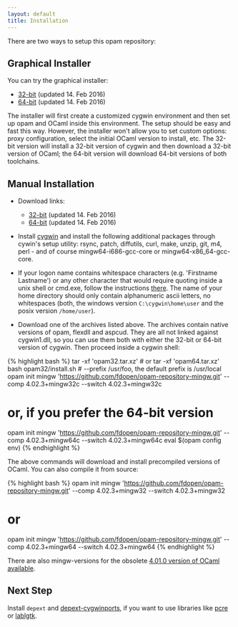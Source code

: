 ```yaml
---
layout: default
title: Installation
---
```


There are two ways to setup this opam repository:

## Graphical Installer

You can try the graphical installer:

* [32-bit](https://dl.dropboxusercontent.com/s/2y1hkzl7l8kedcn/OCaml32.exe)
  (updated 14. Feb 2016)
* [64-bit](https://dl.dropboxusercontent.com/s/d41lodwfm3cku7n/OCaml64.exe)
  (updated 14. Feb 2016)

The installer will first create a customized cygwin environment and
then set up opam and OCaml inside this environment. The setup should
be easy and fast this way. However, the installer won't allow you to
set custom options: proxy configuration, select the initial OCaml
version to install, etc. The 32-bit version will install a 32-bit
version of cygwin and then download a 32-bit version of OCaml; the
64-bit version will download 64-bit versions of both toolchains.

## Manual Installation

* Download links:
  * [32-bit](https://dl.dropboxusercontent.com/s/eo4igttab8ipyle/opam32.tar.xz)
    (updated 14. Feb 2016)
  * [64-bit](https://dl.dropboxusercontent.com/s/b2q2vjau7if1c1b/opam64.tar.xz)
    (updated 14. Feb 2016)

* Install [cygwin](https://cygwin.com/) and install the following
  additional packages through cywin's setup utility: rsync, patch,
  diffutils, curl, make, unzip, git, m4, perl - and of course
  mingw64-i686-gcc-core or mingw64-x86_64-gcc-core.

* If your logon name contains whitespace characters (e.g. 'Firstname
  Lastname') or any other character that would require quoting inside
  a unix shell or cmd.exe, follow the instructions
  [there](https://www.cygwin.com/faq.html#faq.setup.name-with-space).
  The name of your home directory should only contain alphanumeric
  ascii letters, no whitespaces (both, the windows version
  `C:\cygwin\home\user` and the posix version `/home/user`).

* Download one of the archives listed above. The archives contain
  native versions of opam, flexdll and aspcud. They are all not linked
  against cygwin1.dll, so you can use them both with either the 32-bit
  or 64-bit version of cygwin. Then proceed inside a cygwin shell:

{% highlight bash %}
tar -xf 'opam32.tar.xz' # or tar -xf 'opam64.tar.xz'
bash opam32/install.sh  # --prefix /usr/foo, the default prefix is /usr/local
opam init mingw 'https://github.com/fdopen/opam-repository-mingw.git' --comp 4.02.3+mingw32c --switch 4.02.3+mingw32c
# or, if you prefer the 64-bit version
opam init mingw 'https://github.com/fdopen/opam-repository-mingw.git' --comp 4.02.3+mingw64c --switch 4.02.3+mingw64c
eval $(opam config env)
{% endhighlight %}

The above commands will download and install precompiled versions of
OCaml. You can also compile it from source: 

{% highlight bash %}
opam init mingw 'https://github.com/fdopen/opam-repository-mingw.git' --comp 4.02.3+mingw32 --switch 4.02.3+mingw32
# or
opam init mingw 'https://github.com/fdopen/opam-repository-mingw.git' --comp 4.02.3+mingw64 --switch 4.02.3+mingw64
{% endhighlight %}

There are also mingw-versions for the obsolete
[4.01.0 version of OCaml available](https://github.com/fdopen/opam-repository-mingw/tree/master/compilers/4.01.0).

## Next Step

Install `depext` and [depext-cygwinports](/depext-cygwin), if you want
to use libraries like [pcre](https://github.com/mmottl/pcre-ocaml) or
[lablgtk](http://lablgtk.forge.ocamlcore.org/).
